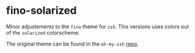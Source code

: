 # fino-solarized
Minor adjustements to the `fino` theme for `zsh`. This versions uses colors out of the `solarized` colorscheme.

The original theme can be found in the `oh-my-zsh` [repo](https://github.com/ohmyzsh/ohmyzsh/blob/master/themes/fino.zsh-theme).
